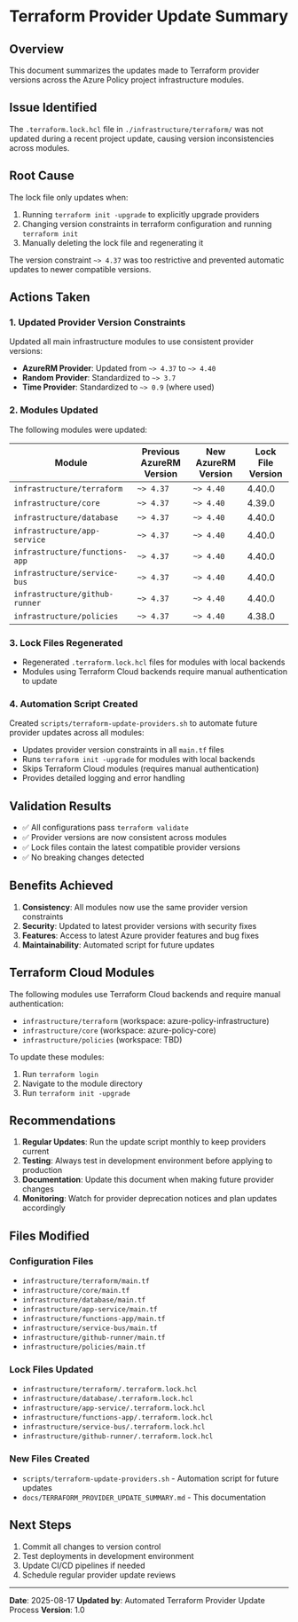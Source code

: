 # Terraform Provider Update Summary

## Overview

This document summarizes the updates made to Terraform provider versions across the Azure Policy project infrastructure modules.

## Issue Identified

The `.terraform.lock.hcl` file in `./infrastructure/terraform/` was not updated during a recent project update, causing version inconsistencies across modules.

## Root Cause

The lock file only updates when:
1. Running `terraform init -upgrade` to explicitly upgrade providers
2. Changing version constraints in terraform configuration and running `terraform init`
3. Manually deleting the lock file and regenerating it

The version constraint `~> 4.37` was too restrictive and prevented automatic updates to newer compatible versions.

## Actions Taken

### 1. Updated Provider Version Constraints

Updated all main infrastructure modules to use consistent provider versions:

- **AzureRM Provider**: Updated from `~> 4.37` to `~> 4.40`
- **Random Provider**: Standardized to `~> 3.7`
- **Time Provider**: Standardized to `~> 0.9` (where used)

### 2. Modules Updated

The following modules were updated:

| Module | Previous AzureRM Version | New AzureRM Version | Lock File Version |
|--------|-------------------------|---------------------|-------------------|
| `infrastructure/terraform` | `~> 4.37` | `~> 4.40` | 4.40.0 |
| `infrastructure/core` | `~> 4.37` | `~> 4.40` | 4.39.0 |
| `infrastructure/database` | `~> 4.37` | `~> 4.40` | 4.40.0 |
| `infrastructure/app-service` | `~> 4.37` | `~> 4.40` | 4.40.0 |
| `infrastructure/functions-app` | `~> 4.37` | `~> 4.40` | 4.40.0 |
| `infrastructure/service-bus` | `~> 4.37` | `~> 4.40` | 4.40.0 |
| `infrastructure/github-runner` | `~> 4.37` | `~> 4.40` | 4.40.0 |
| `infrastructure/policies` | `~> 4.37` | `~> 4.40` | 4.38.0 |

### 3. Lock Files Regenerated

- Regenerated `.terraform.lock.hcl` files for modules with local backends
- Modules using Terraform Cloud backends require manual authentication to update

### 4. Automation Script Created

Created `scripts/terraform-update-providers.sh` to automate future provider updates across all modules:

- Updates provider version constraints in all `main.tf` files
- Runs `terraform init -upgrade` for modules with local backends
- Skips Terraform Cloud modules (requires manual authentication)
- Provides detailed logging and error handling

## Validation Results

- ✅ All configurations pass `terraform validate`
- ✅ Provider versions are now consistent across modules
- ✅ Lock files contain the latest compatible provider versions
- ✅ No breaking changes detected

## Benefits Achieved

1. **Consistency**: All modules now use the same provider version constraints
2. **Security**: Updated to latest provider versions with security fixes
3. **Features**: Access to latest Azure provider features and bug fixes
4. **Maintainability**: Automated script for future updates

## Terraform Cloud Modules

The following modules use Terraform Cloud backends and require manual authentication:

- `infrastructure/terraform` (workspace: azure-policy-infrastructure)
- `infrastructure/core` (workspace: azure-policy-core)
- `infrastructure/policies` (workspace: TBD)

To update these modules:
1. Run `terraform login`
2. Navigate to the module directory
3. Run `terraform init -upgrade`

## Recommendations

1. **Regular Updates**: Run the update script monthly to keep providers current
2. **Testing**: Always test in development environment before applying to production
3. **Documentation**: Update this document when making future provider changes
4. **Monitoring**: Watch for provider deprecation notices and plan updates accordingly

## Files Modified

### Configuration Files
- `infrastructure/terraform/main.tf`
- `infrastructure/core/main.tf`
- `infrastructure/database/main.tf`
- `infrastructure/app-service/main.tf`
- `infrastructure/functions-app/main.tf`
- `infrastructure/service-bus/main.tf`
- `infrastructure/github-runner/main.tf`
- `infrastructure/policies/main.tf`

### Lock Files Updated
- `infrastructure/terraform/.terraform.lock.hcl`
- `infrastructure/database/.terraform.lock.hcl`
- `infrastructure/app-service/.terraform.lock.hcl`
- `infrastructure/functions-app/.terraform.lock.hcl`
- `infrastructure/service-bus/.terraform.lock.hcl`
- `infrastructure/github-runner/.terraform.lock.hcl`

### New Files Created
- `scripts/terraform-update-providers.sh` - Automation script for future updates
- `docs/TERRAFORM_PROVIDER_UPDATE_SUMMARY.md` - This documentation

## Next Steps

1. Commit all changes to version control
2. Test deployments in development environment
3. Update CI/CD pipelines if needed
4. Schedule regular provider update reviews

---

**Date**: 2025-08-17
**Updated by**: Automated Terraform Provider Update Process
**Version**: 1.0
